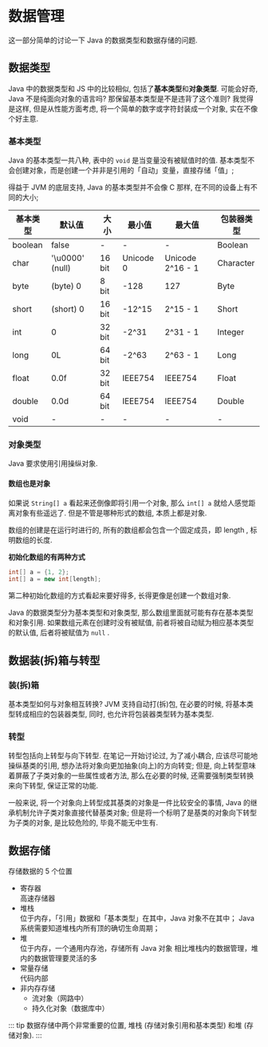 # 数据管理

这一部分简单的讨论一下 Java 的数据类型和数据存储的问题. 

## 数据类型

Java 中的数据类型和 JS 中的比较相似, 包括了**基本类型**和**对象类型**. 可能会好奇, Java 不是纯面向对象的语言吗? 那保留基本类型是不是违背了这个准则? 我觉得是这样, 但是从性能方面考虑, 将一个简单的数字或字符封装成一个对象, 实在不像个好主意. 

### 基本类型
Java 的基本类型一共八种, 表中的 `void` 是当变量没有被赋值时的值. 基本类型不会创建对象，而是创建一个并非是引用的「自动」变量，直接存储「值」; 

得益于 JVM 的底层支持, Java 的基本类型并不会像 C 那样, 在不同的设备上有不同的大小; 

| 基本类型 | 默认值          | 大小   | 最小值    | 最大值           | 包装器类型 |
| -------- | --------------- | ------ | --------- | ---------------- | ---------- |
| boolean  | false           | -      | -         | -                | Boolean    |
| char     | '\u0000' (null) | 16 bit | Unicode 0 | Unicode 2^16 - 1 | Character  |
| byte     | (byte) 0        | 8 bit  | -128      | 127              | Byte       |
| short    | (short) 0       | 16 bit | -12^15    | 2^15 - 1         | Short      |
| int      | 0               | 32 bit | -2^31     | 2^31 - 1         | Integer    |
| long     | 0L              | 64 bit | -2^63     | 2^63 - 1         | Long       |
| float    | 0.0f            | 32 bit | IEEE754   | IEEE754          | Float      |
| double   | 0.0d            | 64 bit | IEEE754   | IEEE754          | Double     |
| void     | -               | -      | -         | -                | -          |


### 对象类型

Java 要求使用引用操纵对象.

#### 数组也是对象

如果说 `String[] a` 看起来还倒像即将引用一个对象, 那么 `int[] a` 就给人感觉距离对象有些遥远了. 但是不管是哪种形式的数组, 本质上都是对象. 

数组的创建是在运行时进行的, 所有的数组都会包含一个固定成员，即 length , 标明数组的长度.

**初始化数组的有两种方式**
``` Java
int[] a = {1, 2};
int[] a = new int[length];
```
第二种初始化数组的方式看起来要好得多, 长得更像是创建一个数组对象. 

Java 的数据类型分为基本类型和对象类型, 那么数组里面就可能有存在基本类型和对象引用. 如果数组元素在创建时没有被赋值, 前者将被自动赋为相应基本类型的默认值, 后者将被赋值为 `null` .

## 数据装(拆)箱与转型

### 装(拆)箱

基本类型如何与对象相互转换? JVM 支持自动打(拆)包, 在必要的时候, 将基本类型转成相应的包装器类型, 同时, 也允许将包装器类型转为基本类型. 

### 转型

转型包括向上转型与向下转型. 在笔记一开始讨论过, 为了减小耦合, 应该尽可能地操纵基类的引用, 想办法将对象向更加抽象(向上)的方向转变; 但是, 向上转型意味着屏蔽了子类对象的一些属性或者方法, 那么在必要的时候, 还需要强制类型转换来向下转型, 保证正常的功能. 

一般来说, 将一个对象向上转型成其基类的对象是一件比较安全的事情, Java 的继承机制允许子类对象直接代替基类对象; 但是将一个标明了是基类的对象向下转型为子类的对象, 是比较危险的, 毕竟不能无中生有. 

## 数据存储
存储数据的 5 个位置
- 寄存器   
    高速存储器
- 堆栈  
    位于内存，「引用」数据和「基本类型」在其中，Java 对象不在其中；
    Java 系统需要知道堆栈内所有顶的确切生命周期；
- 堆  
    位于内存，一个通用内存池，存储所有 Java 对象
    相比堆栈内的数据管理，堆内的数据管理要灵活的多
- 常量存储  
    代码内部
- 非内存存储
    - 流对象（网路中）
    - 持久化对象（数据库中）

::: tip
数据存储中两个非常重要的位置, 堆栈 (存储对象引用和基本类型) 和堆 (存储对象).
:::

